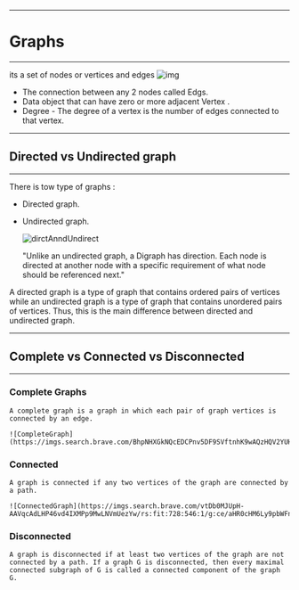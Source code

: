 __________________________________________

# Graphs
__________________________________________

its a set of nodes or vertices and edges
    ![img](https://imgs.search.brave.com/3yIP2Znp_NmD8Q2KuWLF-ywFIG8IIq3Me5DTKWQW-Ho/rs:fit:733:225:1/g:ce/aHR0cHM6Ly90c2Uz/Lm1tLmJpbmcubmV0/L3RoP2lkPU9JUC5s/Y0Y1eEs4aGtGc0NT/WnYxckc0dUtRQUFB/QSZwaWQ9QXBp)


- The connection between any 2 nodes called Edgs.
- Data object that can have zero or more adjacent Vertex .
- Degree - The degree of a vertex is the number of edges connected to that vertex.

_________________________________

## Directed vs Undirected graph
_________________________________

There is tow type of graphs :
- Directed graph.
- Undirected graph.

    ![dirctAnndUndirect](https://imgs.search.brave.com/YvoSY7IoANnX23N1tLXiK5ceffpDUUpeS9CzAnaLDXk/rs:fit:793:633:1/g:ce/aHR0cDovL3BlZGlh/YS5jb20vd3AtY29u/dGVudC91cGxvYWRz/LzIwMTkvMDEvRGlm/ZmVyZW5jZS1CZXR3/ZWVuLURpcmVjdGVk/LWFuZC1VbmRpcmVj/dGVkLUdyYXBoLUNv/bXBhcmlzb24tU3Vt/bWFyeS5qcGc)
    
    "Unlike an undirected graph, a Digraph has direction. Each node is directed at another node with a specific requirement of what node should be referenced next."
    
A directed graph is a type of graph that contains ordered pairs of vertices while an undirected graph is a type of graph that contains unordered pairs of vertices. Thus, this is the main difference between directed and undirected graph.

______________________________________

## Complete vs Connected vs Disconnected
______________________________________

### Complete Graphs
    A complete graph is a graph in which each pair of graph vertices is connected by an edge.
    
    ![CompleteGraph](https://imgs.search.brave.com/BhpNHXGkNQcEDCPnv5DF9SVftnhK9wAQzHQV2YUHTRE/rs:fit:632:225:1/g:ce/aHR0cHM6Ly90c2U0/Lm1tLmJpbmcubmV0/L3RoP2lkPU9JUC5m/R2NHSTFJMVN5MVRq/SDNRWmpQQmlBSGFG/aiZwaWQ9QXBp)

### Connected
    A graph is connected if any two vertices of the graph are connected by a path.
    
    ![ConnectedGraph](https://imgs.search.brave.com/vtDb0MJUpH-AAVqcAdLHP46vd4IXMPp9MwLNVmUezYw/rs:fit:728:546:1/g:ce/aHR0cHM6Ly9pbWFn/ZS5zbGlkZXNoYXJl/Y2RuLmNvbS9ub3Rh/bWF0aGRpc2NyZXRl/Z3JhcGh0aGVvcnkt/MTExMTEwMjEzNTEy/LXBocGFwcDAxLzk1/L25vdGEtbWF0aC1k/aXNjcmV0ZS1ncmFw/aC10aGVvcnktMTEt/NzI4LmpwZz9jYj0x/MzIwOTYwOTQ2)

### Disconnected
    A graph is disconnected if at least two vertices of the graph are not connected by a path. If a graph G is disconnected, then every maximal connected subgraph of G is called a connected component of the graph G.
